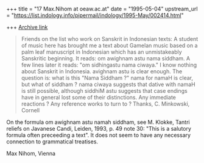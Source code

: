 +++
title = "17 Max.Nihom at oeaw.ac.at"
date = "1995-05-04"
upstream_url = "https://list.indology.info/pipermail/indology/1995-May/002414.html"

+++
[Archive link](https://list.indology.info/pipermail/indology/1995-May/002414.html)

>Friends on the list who work on Sanskrit in Indonesian texts:
>        A student of music here has brought me a text about Gamelan music
>based on a palm leaf manuscript in Indonesian which has an unmistakeably
>Sanskritic beginning.  It reads: om awighnam astu nama siddham.  A few
>lines later it reads:  "om sidhingastu nama ciwaya."  I know nothing about
>Sanskrit in Indonesia.  avighnam astu is clear enough.  The question is:
>what is this "Nama Siddham ?"  nama for namaH is clear, but what of siddham
>? nama ciwaya suggests that dative with namaH is still possible, although
>siddhiM astu suggests that case endings have in general lost some of their
>distinctions.
>        Any immediate reactions ?  Any reference works to turn to ?
>Thanks,
>C. Minkowski,  Cornell
>
> 
>
>

On the formula om awighnam astu namah siddham, see M. Klokke, Tantri reliefs 
on Javanese Candi, Leiden, 1993, p. 49 note 30: "This is a salutory formula 
often preceeding a text". It does not seem to have any necessary connection 
to grammatical treatises.


Max Nihom, Vienna






